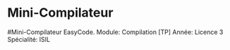 # Mini-Compilateur
#Mini-Compilateur EasyCode.  Module: Compilation [TP] Année: Licence 3 Spécialité: ISIL
